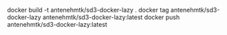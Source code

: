 docker build -t antenehmtk/sd3-docker-lazy .
docker tag antenehmtk/sd3-docker-lazy antenehmtk/sd3-docker-lazy:latest
docker push antenehmtk/sd3-docker-lazy:latest
